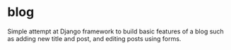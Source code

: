 # blog
Simple attempt at Django framework to build basic features of a blog such as adding new title and post, and editing posts using forms.
